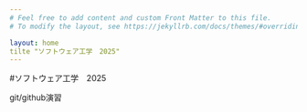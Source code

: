 ```yaml
---
# Feel free to add content and custom Front Matter to this file.
# To modify the layout, see https://jekyllrb.com/docs/themes/#overriding-theme-defaults

layout: home
tilte "ソフトウェア工学　2025"
---
```


#ソフトウェア工学　2025

git/github演習
